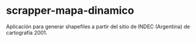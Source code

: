 # scrapper-mapa-dinamico
Aplicación para generar shapefiles a partir del sitio de INDEC (Argentina) de cartografía 2001.
